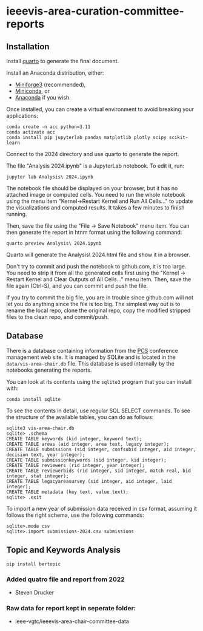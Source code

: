 # ieeevis-area-curation-committee-reports

## Installation

Install [quarto](https://quarto.org/docs/get-started/) to generate the final document.


Install an Anaconda distribution, either:
- [Miniforge3](https://conda-forge.org/miniforge/) (recommended),
- [Miniconda](https://docs.anaconda.com/free/miniconda/index.html), or
- [Anaconda](https://docs.anaconda.com/free/anaconda/install/) if you wish.

Once installed, you can create a virtual environment to avoid breaking your applications:


``` shell
conda create -n acc python=3.11
conda activate acc
conda install pip jupyterlab pandas matplotlib plotly scipy scikit-learn
```

Connect to the 2024 directory and use quarto to generate the report.

The file "Analysis 2024.ipynb" is a JupyterLab notebook. To edit it, run:
 
``` shell
jupyter lab Analysis\ 2024.ipynb
```

The notebook file should be displayed on your browser, but it has no attached image or computed cells. You need to run the whole notebook using the menu item "Kernel->Restart Kernel and Run All Cells..." to update the visualizations and computed results. It takes a few minutes to finish running.

Then, save the file using the "File -> Save Notebook" menu item. You can then generate the report in htnm format using the following command:


``` shell
quarto preview Analysis\ 2024.ipynb 
```

Quarto will generate the Analysis\ 2024.html file and show it in a browser.

Don't try to commit and push the notebook to github.com, it is too large. You need to strip it from all the generated cells first using the "Kernel -> Restart Kernel and Clear Outputs of All Cells..." menu item. Then, save the file again (Ctrl-S), and you can commit and push the file.

If you try to commit the big file, you are in trouble since github.com will not let you do anything since the file is too big. The simplest way out is to rename the local repo, clone the original repo, copy the modified stripped files to the clean repo, and commit/push.

## Database

There is a database containing information from the [PCS](https://new.precisionconference.com/) conference management web site. It is managed by SQLite and is located in the `data/vis-area-chair.db` file. This database is used internally by the notebooks generating the reports.

You can look at its contents using the `sqlite3` program that you can install with:

``` shell
conda install sqlite
```

To see the contents in detail, use regular SQL SELECT commands.  To see the structure of the available tables, you can do as follows:

``` shell
sqlite3 vis-area-chair.db
sqlite> .schema
CREATE TABLE keywords (kid integer, keyword text);
CREATE TABLE areas (aid integer, area text, legacy integer);
CREATE TABLE submissions (sid integer, confsubid integer, aid integer, decision text, year integer);
CREATE TABLE submissionkeywords (sid integer, kid integer);
CREATE TABLE reviewers (rid integer, year integer);
CREATE TABLE reviewerbids (rid integer, sid integer, match real, bid integer, stat integer);
CREATE TABLE legacyareasurvey (sid integer, aid integer, laid integer);
CREATE TABLE metadata (key text, value text);
sqlite> .exit
```

To import a new year of submission data received in csv format, assuming it follows the right schema, use the following commands:

``` shell
sqlite>.mode csv
sqlite>.import submissions-2024.csv submissions
```

## Topic and Keywords Analysis

``` shell
pip install bertopic
```

### Added quatro file and report from 2022 
- Steven Drucker


### Raw data for report kept in seperate folder:
- ieee-vgtc/ieeevis-area-chair-committee-data 
